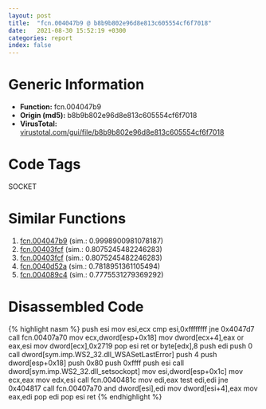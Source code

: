 ```yaml
---
layout: post
title:  "fcn.004047b9 @ b8b9b802e96d8e813c605554cf6f7018"
date:   2021-08-30 15:52:19 +0300
categories: report
index: false
---
```


# Generic Information
- **Function:** fcn.004047b9
- **Origin (md5):** b8b9b802e96d8e813c605554cf6f7018
- **VirusTotal:** [virustotal.com/gui/file/b8b9b802e96d8e813c605554cf6f7018][virustotal_ref]

# Code Tags
<span class="tag" id="SOCKET">SOCKET</span>


# Similar Functions

1. [fcn.004047b9][similar_1_ref] (sim.: 0.9998900981078187)
2. [fcn.00403fcf][similar_2_ref] (sim.: 0.8075245482246283)
3. [fcn.00403fcf][similar_3_ref] (sim.: 0.8075245482246283)
4. [fcn.0040d52a][similar_4_ref] (sim.: 0.7818951361105494)
5. [fcn.004089c4][similar_5_ref] (sim.: 0.7775531279369292)


# Disassembled Code

{% highlight nasm %}
push esi
mov esi,ecx
cmp esi,0xffffffff
jne 0x4047d7
call fcn.00407a70
mov ecx,dword[esp+0x18]
mov dword[ecx+4],eax
or eax,esi
mov dword[ecx],0x2719
pop esi
ret
or byte[edx],8
push edi
push 0
call dword[sym.imp.WS2_32.dll_WSASetLastError]
push 4
push dword[esp+0x18]
push 0x80
push 0xffff
push esi
call dword[sym.imp.WS2_32.dll_setsockopt]
mov esi,dword[esp+0x1c]
mov ecx,eax
mov edx,esi
call fcn.0040481c
mov edi,eax
test edi,edi
jne 0x404817
call fcn.00407a70
and dword[esi],edi
mov dword[esi+4],eax
mov eax,edi
pop edi
pop esi
ret
{% endhighlight %}


[similar_1_ref]: /report/fcn.004047b9@617bd594ba13d0dcc08a315774c342d4
[similar_2_ref]: /report/fcn.00403fcf@b8b9b802e96d8e813c605554cf6f7018
[similar_3_ref]: /report/fcn.00403fcf@617bd594ba13d0dcc08a315774c342d4
[similar_4_ref]: /report/fcn.0040d52a@ba5ec83721de3ca10b3c9583f3b2c6a1
[similar_5_ref]: /report/fcn.004089c4@470263fe7e7cc115b95cd041d643e3b5
[virustotal_ref]: https://www.virustotal.com/gui/file/b8b9b802e96d8e813c605554cf6f7018